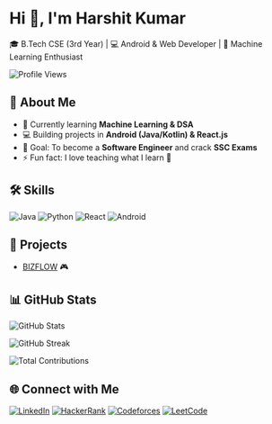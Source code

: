 # Hi 👋, I'm Harshit Kumar
🎓 B.Tech CSE (3rd Year) | 💻 Android & Web Developer | 🚀 Machine Learning Enthusiast  

![Profile Views](https://komarev.com/ghpvc/?username=yourusername&color=blue)

## 🚀 About Me
- 🌱 Currently learning **Machine Learning & DSA**
- 💻 Building projects in **Android (Java/Kotlin) & React.js**
- 🎯 Goal: To become a **Software Engineer** and crack **SSC Exams**
- ⚡ Fun fact: I love teaching what I learn 🤝

## 🛠️ Skills
![Java](https://img.shields.io/badge/Java-orange?style=for-the-badge&logo=java)
![Python](https://img.shields.io/badge/Python-blue?style=for-the-badge&logo=python)
![React](https://img.shields.io/badge/React-black?style=for-the-badge&logo=react)
![Android](https://img.shields.io/badge/Android-green?style=for-the-badge&logo=android)

## 🌟 Projects
- [BIZFLOW]([https://github.com/yourusername/codemate](https://github.com/harshitkumargupta/Bizflow-Project)) 🎮    


## 📊 GitHub Stats
![GitHub Stats](https://github-readme-stats.vercel.app/api?username=harshitkumargupta&show_icons=true&theme=radical)  

![GitHub Streak](https://streak-stats.demolab.com/?user=harshitkumargupta&theme=radical&hide_border=false)  

![Total Contributions](https://github-readme-activity-graph.vercel.app/graph?username=harshitkumargupta&theme=radical)



## 🌐 Connect with Me
[![LinkedIn]([https://img.shields.io/badge/LinkedIn-blue?style=for-the-badge&logo=linkedin)](https://www.linkedin.com/in/yourlinkedin/](https://www.linkedin.com/in/harshit-kumar-gupta-067899299/))
[![HackerRank](https://img.shields.io/badge/HackerRank-2EC866?style=for-the-badge&logo=HackerRank&logoColor=white)]([https://www.hackerrank.com/yourid](https://www.hackerrank.com/profile/harshitkumargup2))
[![Codeforces](https://img.shields.io/badge/Codeforces-orange?style=for-the-badge&logo=codeforces)]([https://codeforces.com/profile/yourid](https://codeforces.com/profile/harshitkumar20))
[![LeetCode](https://img.shields.io/badge/LeetCode-black?style=for-the-badge&logo=leetcode)]([https://leetcode.com/yourid](https://leetcode.com/u/harshit_gupta04/))
